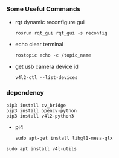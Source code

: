 ### Some Useful Commands

- rqt dynamic reconfigure gui
    ```
    rosrun rqt_gui rqt_gui -s reconfig
    ```

- echo clear terminal
    ```
    rostopic echo -c /topic_name
    ```
- get usb camera device id
    ```
    v4l2-ctl --list-devices
    ```


### dependency
```
pip3 install cv_bridge
pip3 install opencv-python
pip3 install v4l2-python3
```
- pi4
  ```
  sudo apt-get install libgl1-mesa-glx
  ```

```
sudo apt install v4l-utils
```
